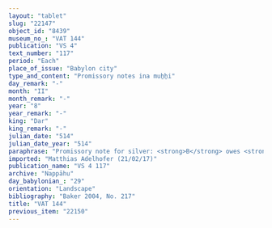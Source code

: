 ```yaml
---
layout: "tablet"
slug: "22147"
object_id: "8439"
museum_no_: "VAT 144"
publication: "VS 4"
text_number: "117"
period: "Each"
place_of_issue: "Babylon city"
type_and_content: "Promissory notes ina muẖẖi"
day_remark: "-"
month: "II"
month_remark: "-"
year: "8"
year_remark: "-"
king: "Dar"
king_remark: "-"
julian_date: "514"
julian_date_year: "514"
paraphrase: "Promissory note for silver: <strong>B</strong> owes <strong>A</strong> 17 &frac12; shekels of white cut unstamped silver of 1/8 alloy. The indication of the exact month when <strong>B</strong>&nbsp;is to pay his debt is lost. 4 witnesses and the scribe (Mu&scaron;allim-Marduk/&Scaron;ūzubu//Kānik-bābi).<br /> &nbsp;<br /> <strong>A</strong>&nbsp;= Lūṣi-ana-Nūr-Marduk/Marduk-erība//Egibi; <strong>B</strong> = Iddin-Nab&ucirc;/Nab&ucirc;-bān-zēri//Nappāhu<br /> &nbsp;"
imported: "Matthias Adelhofer (21/02/17)"
publication_name: "VS 4 117"
archive: "Nappāhu"
day_babylonian_: "29"
orientation: "Landscape"
bibliography: "Baker 2004, No. 217"
title: "VAT 144"
previous_item: "22150"
---
```

